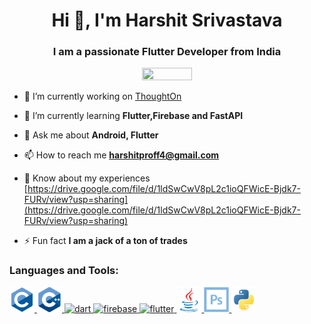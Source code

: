 <h1 align="center">Hi 👋, I'm Harshit Srivastava</h1>
<h3 align="center">I am a passionate Flutter Developer from India</h3>

<p align = "center"><img src = "https://github.com/subsavage/subsavage/assets/69175270/94d0589e-597a-4504-ad63-32b888456bfd" height = "40%" width = "40%" ></p>


- 🔭 I’m currently working on [ThoughtOn](https://github.com/subsavage/ThoughtOn)

- 🌱 I’m currently learning **Flutter,Firebase and FastAPI**

- 💬 Ask me about **Android, Flutter**

- 📫 How to reach me **harshitproff4@gmail.com**

- 📄 Know about my experiences [https://drive.google.com/file/d/1ldSwCwV8pL2c1ioQFWicE-Bjdk7-FURv/view?usp=sharing](https://drive.google.com/file/d/1ldSwCwV8pL2c1ioQFWicE-Bjdk7-FURv/view?usp=sharing)

- ⚡ Fun fact **I am a jack of a ton of trades**



<h3 align="left">Languages and Tools:</h3>
<p align="left"> <a href="https://www.cprogramming.com/" target="_blank" rel="noreferrer"> <img src="https://raw.githubusercontent.com/devicons/devicon/master/icons/c/c-original.svg" alt="c" width="40" height="40"/> </a> <a href="https://www.w3schools.com/cpp/" target="_blank" rel="noreferrer"> <img src="https://raw.githubusercontent.com/devicons/devicon/master/icons/cplusplus/cplusplus-original.svg" alt="cplusplus" width="40" height="40"/> </a> <a href="https://dart.dev" target="_blank" rel="noreferrer"> <img src="https://www.vectorlogo.zone/logos/dartlang/dartlang-icon.svg" alt="dart" width="40" height="40"/> </a> <a href="https://firebase.google.com/" target="_blank" rel="noreferrer"> <img src="https://www.vectorlogo.zone/logos/firebase/firebase-icon.svg" alt="firebase" width="40" height="40"/> </a> <a href="https://flutter.dev" target="_blank" rel="noreferrer"> <img src="https://www.vectorlogo.zone/logos/flutterio/flutterio-icon.svg" alt="flutter" width="40" height="40"/> </a> <a href="https://www.java.com" target="_blank" rel="noreferrer"> <img src="https://raw.githubusercontent.com/devicons/devicon/master/icons/java/java-original.svg" alt="java" width="40" height="40"/> </a> <a href="https://www.photoshop.com/en" target="_blank" rel="noreferrer"> <img src="https://raw.githubusercontent.com/devicons/devicon/master/icons/photoshop/photoshop-line.svg" alt="photoshop" width="40" height="40"/> </a> <a href="https://www.python.org" target="_blank" rel="noreferrer"> <img src="https://raw.githubusercontent.com/devicons/devicon/master/icons/python/python-original.svg" alt="python" width="40" height="40"/> </a> </p>
